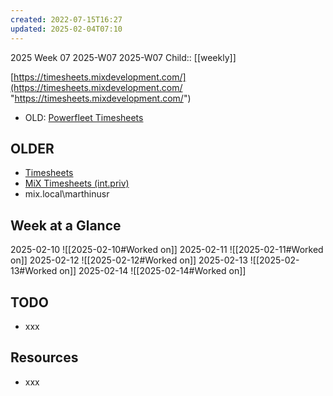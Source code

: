 ```yaml
---
created: 2022-07-15T16:27
updated: 2025-02-04T07:10
---
```

2025 Week 07
2025-W07 2025-W07
Child:: [[weekly]]

[https://timesheets.mixdevelopment.com/](https://timesheets.mixdevelopment.com/ "https://timesheets.mixdevelopment.com/")
- OLD: [Powerfleet Timesheets](http://timesheets.int.priv/MixTimesheetsUI/app/index.html#Login)

## OLDER

- [Timesheets](http://timesheets.mixtelematics.com/MixTimesheetsUI/app/index.html#/TimeSheet)
- [MiX Timesheets (int.priv)](http://timesheets.int.priv/MixTimesheetsUI/app/index.html#/Login)
- mix.local\marthinusr

## Week at a Glance

2025-02-10
![[2025-02-10#Worked on]]
2025-02-11
![[2025-02-11#Worked on]]
2025-02-12
![[2025-02-12#Worked on]]
2025-02-13
![[2025-02-13#Worked on]]
2025-02-14
![[2025-02-14#Worked on]]

## TODO

- xxx

## Resources

- xxx


